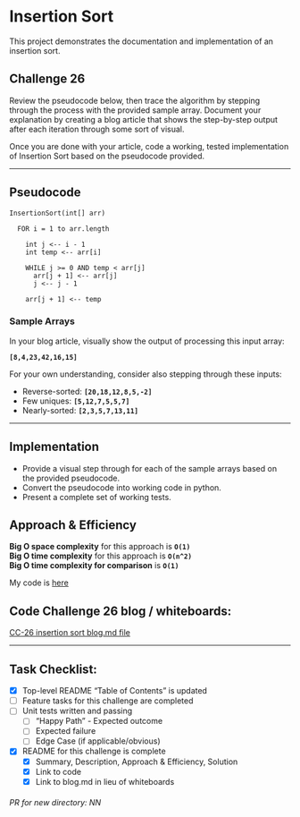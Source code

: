# Insertion Sort
This project demonstrates the documentation and implementation of an insertion sort.

## Challenge 26
Review the pseudocode below, then trace the algorithm by stepping through the process with the provided sample array. Document your explanation by creating a blog article that shows the step-by-step output after each iteration through some sort of visual.

Once you are done with your article, code a working, tested implementation of Insertion Sort based on the pseudocode provided.

---

## Pseudocode
```
InsertionSort(int[] arr)

  FOR i = 1 to arr.length

    int j <-- i - 1
    int temp <-- arr[i]

    WHILE j >= 0 AND temp < arr[j]
      arr[j + 1] <-- arr[j]
      j <-- j - 1

    arr[j + 1] <-- temp
```

### Sample Arrays
In your blog article, visually show the output of processing this input array:

__`[8,4,23,42,16,15]`__

For your own understanding, consider also stepping through these inputs:

- Reverse-sorted: __`[20,18,12,8,5,-2]`__
- Few uniques: __`[5,12,7,5,5,7]`__
- Nearly-sorted: __`[2,3,5,7,13,11]`__

---

## Implementation
- Provide a visual step through for each of the sample arrays based on the provided pseudocode.
- Convert the pseudocode into working code in python.
- Present a complete set of working tests.


## Approach & Efficiency
__Big O space complexity__ for this approach is __`O(1)`__ <br>
__Big O time complexity__ for this approach is __`O(n^2)`__ <br>
__Big O time complexity for comparison__ is __`O(1)`__ <br>


My code is [here](./insertion_sort.py)

## Code Challenge 26 blog / whiteboards:
[CC-26 insertion sort blog.md file](./assets/insert_sort_blog.md)

---

## Task Checklist: <br>
- [X] Top-level README “Table of Contents” is updated <br>
- [ ] Feature tasks for this challenge are completed <br>
- [ ] Unit tests written and passing <br>
    - [ ] “Happy Path” - Expected outcome <br>
    - [ ] Expected failure <br>
    - [ ] Edge Case (if applicable/obvious) <br>
- [X] README for this challenge is complete <br>
    - [X] Summary, Description, Approach & Efficiency, Solution <br>
    - [X] Link to code <br>
    - [X] Link to blog.md in lieu of whiteboards <br>

###### PR for new directory: NN
